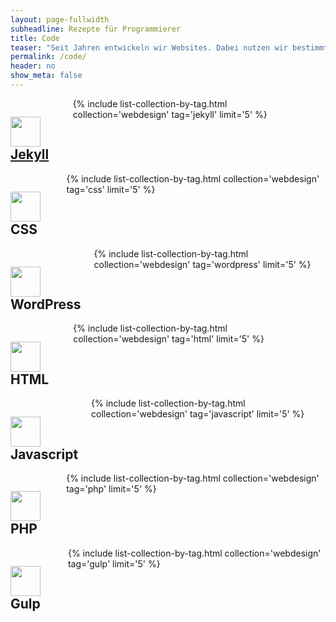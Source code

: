 ```yaml
---
layout: page-fullwidth
subheadline: Rezepte für Programmierer
title: Code
teaser: "Seit Jahren entwickeln wir Websites. Dabei nutzen wir bestimmte Bausteine immer wieder. Sei es wiederkehrende Webdesign-Elemente in HTML, CSS oder Javascript oder Bausteine für die Entwicklung von WordPress oder Jekyll-Themes. Die hier versammelten Rezepte haben sich alle bewährt."
permalink: /code/
header: no
show_meta: false
---
```

<div class="row">
  <div class="medium-4 columns">
    <h2><a href="{{ site.url }}/code/jekyll/"><img class="left" src="{{ site.urlimg }}icon/icon-jekyll.svg" width="48" height="48">Jekyll</a></h2>
    {% include list-collection-by-tag.html collection='webdesign' tag='jekyll' limit='5' %}
  </div><!-- /.medium-4.columns -->


  <div class="medium-4 columns">
    <h2><img class="left" src="{{ site.urlimg }}icon/icon-css-128x.png" width="48" height="48">CSS</h2>
    {% include list-collection-by-tag.html collection='webdesign' tag='css' limit='5' %}
  </div><!-- /.medium-4.columns -->


  <div class="medium-4 columns">
    <h2><img class="left" src="{{ site.urlimg }}icon/icon-wordpress.svg" width="48" height="48">WordPress</h2>
    {% include list-collection-by-tag.html collection='webdesign' tag='wordpress' limit='5' %}
  </div><!-- /.medium-4.columns -->
</div><!-- /.row -->



<div class="row">
  <div class="medium-4 columns">
    <h2><img class="left" src="{{ site.urlimg }}icon/icon-html-128x.png" width="48" height="48">HTML</h2>
    {% include list-collection-by-tag.html collection='webdesign' tag='html' limit='5' %}
  </div><!-- /.medium-4.columns -->


  <div class="medium-4 columns">
    <h2><img class="left" src="{{ site.urlimg }}icon/icon-javascript-128x.png" width="48" height="48">Javascript</h2>
    {% include list-collection-by-tag.html collection='webdesign' tag='javascript' limit='5' %}
  </div><!-- /.medium-4.columns -->


  <div class="medium-4 columns">
    <h2><img class="left" src="{{ site.urlimg }}icon/icon-php.svg" width="48" height="48">PHP</h2>
    {% include list-collection-by-tag.html collection='webdesign' tag='php' limit='5' %}
  </div><!-- /.medium-4.columns -->
</div><!-- /.row -->



<div class="row">
  <div class="medium-4 columns">
    <h2><img class="left" src="{{ site.urlimg }}icon/icon-gulp-128x.png" width="48" height="48">Gulp</h2>
    {% include list-collection-by-tag.html collection='webdesign' tag='gulp' limit='5' %}
  </div><!-- /.medium-4.columns -->


  <div class="medium-4 columns">
  </div><!-- /.medium-4.columns -->


  <div class="medium-4 columns">
  </div><!-- /.medium-4.columns -->
</div><!-- /.row -->

